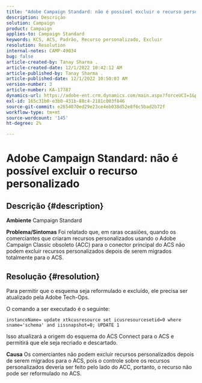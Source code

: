 ```yaml
---
title: "Adobe Campaign Standard: não é possível excluir o recurso personalizado"
description: Descrição
solution: Campaign
product: Campaign
applies-to: Campaign Standard
keywords: KCS, ACS, Padrão, Recurso personalizado, Excluir
resolution: Resolution
internal-notes: CAMP-49034
bug: false
article-created-by: Tanay Sharma .
article-created-date: 12/1/2022 10:42:12 AM
article-published-by: Tanay Sharma .
article-published-date: 12/1/2022 10:50:03 AM
version-number: 3
article-number: KA-17787
dynamics-url: https://adobe-ent.crm.dynamics.com/main.aspx?forceUCI=1&pagetype=entityrecord&etn=knowledgearticle&id=45b12fca-6471-ed11-9562-6045bd006239
exl-id: 165c31b0-e3b0-431b-88c4-2181c003f846
source-git-commit: e2654070ed29e23ce4eb038d52e8f6c5bad2b72f
workflow-type: tm+mt
source-wordcount: '145'
ht-degree: 2%

---
```


# Adobe Campaign Standard: não é possível excluir o recurso personalizado

## Descrição {#description}

<b>Ambiente</b>
Campaign Standard


<b>Problema/Sintomas</b>
Foi relatado que, em raras ocasiões, quando os comerciantes que criaram recursos personalizados usando o Adobe Campaign Classic obsoleto (ACC) para o conector principal do ACS não podem excluir recursos personalizados depois de serem migrados totalmente para o ACS.


## Resolução {#resolution}


Para permitir que o esquema seja reformulado e excluído, ele precisa ser atualizado pela Adobe Tech-Ops.

O comando a ser executado é o seguinte:

`instanceName= update xtkcusresource set icusresourcesetid=0 where sname='schema' and iissnapshot=0; UPDATE 1`

Isso atualizará a origem do esquema do ACS Connect para o ACS e permitirá que ele seja recriado e descartado.


<b>Causa</b>
Os comerciantes não podem excluir recursos personalizados depois de serem migrados para o ACS, pois o controle sobre os recursos personalizados deveria ser feito pelo lado do ACC, portanto, o recurso não pode ser reformulado no ACS.
